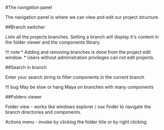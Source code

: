 #The navigation panel

The navigation panel is where we can view and edit our project structure.


##Branch switcher

Lists all the projects branches.
Setting a branch will display it's content in the folder viewer and the components library.

!!! note
    * Adding and removing branches is done from the project edit window.
    * Users without administration privileges can not edit projects.

##Search in branch

Enter your search string to filter components in the current branch

!!! bug
    May be slow or hang Maya on branches with many components    

##Folders viewer

Folder view - works like windows explorer / osx finder to navigate the branch directories and components.

Actions menu - invoke by clicking the folder title or by right clicking.